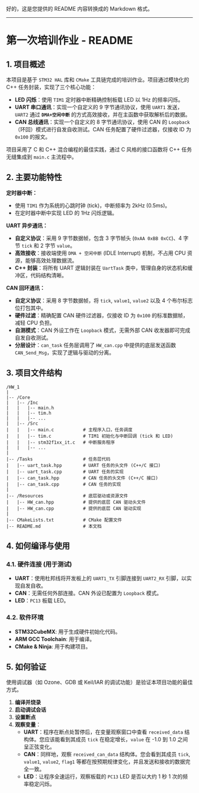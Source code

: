 好的，这是您提供的 README 内容转换成的 Markdown 格式。

-----

# 第一次培训作业 - README

## 1\. 项目概述

本项目是基于 `STM32 HAL` 库和 `CMake` 工具链完成的培训作业。项目通过模块化的 C++ 任务封装，实现了三个核心功能：

  * **LED 闪烁**：使用 `TIM1` 定时器中断精确控制板载 LED 以 1Hz 的频率闪烁。
  * **UART 串口通讯**：实现一个自定义的 9 字节通讯协议，使用 `UART1` 发送，`UART2` 通过 **`DMA+空闲中断`** 的方式高效接收，并在主函数中获取解析后的数据。
  * **CAN 总线通讯**：实现一个自定义的 8 字节通讯协议，使用 CAN 的 `Loopback`（环回）模式进行自发自收测试。CAN 任务配置了硬件过滤器，仅接收 ID 为 `0x100` 的报文。

项目采用了 C 和 C++ 混合编程的最佳实践，通过 C 风格的接口函数将 C++ 任务无缝集成到 `main.c` 主流程中。

## 2\. 主要功能特性

**定时器中断：**

  * 使用 `TIM1` 作为系统的心跳时钟 (tick)，中断频率为 2kHz (0.5ms)。
  * 在定时器中断中实现 LED 的 1Hz 闪烁逻辑。

**UART 异步通讯：**

  * **自定义协议**：采用 9 字节数据帧，包含 3 字节帧头 (`0xAA 0xBB 0xCC`)、4 字节 `tick` 和 2 字节 `value`。
  * **高效接收**：接收端使用 `DMA + 空闲中断` (IDLE Interrupt) 机制，不占用 CPU 资源，能够高效处理数据流。
  * **C++ 封装**：将所有 UART 逻辑封装在 `UartTask` 类中，管理自身的状态机和缓冲区，代码结构清晰。

**CAN 回环通讯：**

  * **自定义协议**：采用 8 字节数据帧，将 `tick`, `value1`, `value2` 以及 4 个布尔标志位打包其中。
  * **硬件过滤**：精确配置 CAN 硬件过滤器，仅接收 ID 为 `0x100` 的标准数据帧，减轻 CPU 负担。
  * **自测模式**：CAN 外设工作在 `Loopback` 模式，无需外部 CAN 收发器即可完成自发自收测试。
  * **分层设计**：`can_task` 任务层调用了 `HW_can.cpp` 中提供的底层发送函数 `CAN_Send_Msg`，实现了逻辑与驱动的分离。

## 3\. 项目文件结构

```
/HW_1
|
|-- /Core
|   |-- /Inc
|   |   |-- main.h
|   |   |-- tim.h
|   |   |-- ...
|   |-- /Src
|   |   |-- main.c           # 主程序入口，任务调度
|   |   |-- tim.c            # TIM1 初始化与中断回调 (tick 和 LED)
|   |   |-- stm32f1xx_it.c   # 中断服务程序
|   |   |-- ...
|
|-- /Tasks                   # 任务层代码
|   |-- uart_task.hpp        # UART 任务的头文件 (C++/C 接口)
|   |-- uart_task.cpp        # UART 任务的实现
|   |-- can_task.hpp         # CAN 任务的头文件 (C++/C 接口)
|   |-- can_task.cpp         # CAN 任务的实现
|
|-- /Resources               # 底层驱动或资源文件
|   |-- HW_can.hpp           # 提供的底层 CAN 驱动头文件
|   |-- HW_can.cpp           # 提供的底层 CAN 驱动实现
|
|-- CMakeLists.txt           # CMake 配置文件
|-- README.md                # 本文档
```

## 4\. 如何编译与使用

### 4.1. 硬件连接 (用于测试)

  * **UART**：使用杜邦线将开发板上的 `UART1_TX` 引脚连接到 `UART2_RX` 引脚，以实现自发自收。
  * **CAN**：无需任何外部连接。CAN 外设已配置为 `Loopback` 模式。
  * **LED**：`PC13` 板载 LED。

### 4.2. 软件环境

  * **STM32CubeMX**: 用于生成硬件初始化代码。
  * **ARM GCC Toolchain**: 用于编译。
  * **CMake & Ninja**: 用于构建项目。

## 5\. 如何验证

使用调试器（如 Ozone、GDB 或 Keil/IAR 的调试功能）是验证本项目功能的最佳方式。

1.  **编译并烧录**
2.  **启动调试会话**
3.  **设置断点**
4.  **观察变量**：
      * **UART**：程序在断点处暂停后，在变量观察窗口中查看 `received_data` 结构体。您应该能看到其成员 `tick` 在稳定增长，`value` 在 -1.0 到 1.0 之间呈正弦变化。
      * **CAN**：同样地，观察 `received_can_data` 结构体。您会看到其成员 `tick`, `value1`, `value2`, `flag1` 等都在按预期规律变化，并且发送和接收的数据完全一致。
      * **LED**：让程序全速运行，观察板载的 `PC13` LED 是否以大约 1 秒 1 次的频率稳定闪烁。